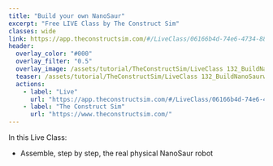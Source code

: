 ```yaml
---
title: "Build your own NanoSaur"
excerpt: "Free LIVE Class by The Construct Sim"
classes: wide
link: https://app.theconstructsim.com/#/LiveClass/06166b4d-74e6-4734-8819-b7280be347e4
header:
  overlay_color: "#000"
  overlay_filter: "0.5"
  overlay_image: /assets/tutorial/TheConstructSim/LiveClass 132_BuildNanoSaurwithROS2_TheConstruct.png
  teaser: /assets/tutorial/TheConstructSim/LiveClass 132_BuildNanoSaurwithROS2_TheConstruct.png
  actions:
    - label: "Live"
      url: "https://app.theconstructsim.com/#/LiveClass/06166b4d-74e6-4734-8819-b7280be347e4"
    - label: "The Construct Sim"
      url: "https://www.theconstructsim.com/"
---
```


In this Live Class:

* Assemble, step by step, the real physical NanoSaur robot